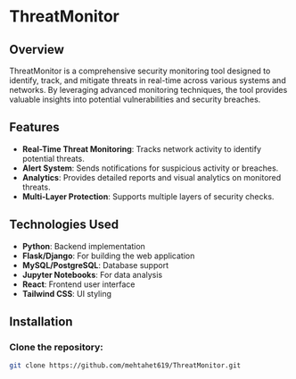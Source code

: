 # ThreatMonitor

## Overview
ThreatMonitor is a comprehensive security monitoring tool designed to identify, track, and mitigate threats in real-time across various systems and networks. By leveraging advanced monitoring techniques, the tool provides valuable insights into potential vulnerabilities and security breaches.

## Features
- **Real-Time Threat Monitoring**: Tracks network activity to identify potential threats.
- **Alert System**: Sends notifications for suspicious activity or breaches.
- **Analytics**: Provides detailed reports and visual analytics on monitored threats.
- **Multi-Layer Protection**: Supports multiple layers of security checks.

## Technologies Used
- **Python**: Backend implementation
- **Flask/Django**: For building the web application
- **MySQL/PostgreSQL**: Database support
- **Jupyter Notebooks**: For data analysis
- **React**: Frontend user interface
- **Tailwind CSS**: UI styling

## Installation

### Clone the repository:
```bash
git clone https://github.com/mehtahet619/ThreatMonitor.git

